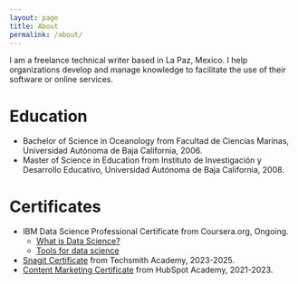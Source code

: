 ```yaml
---
layout: page
title: About
permalink: /about/
---
```


I am a freelance technical writer based in La Paz, Mexico. I help organizations develop and manage knowledge to facilitate the use of their software or online services.


# Education
* Bachelor of Science in Oceanology from Facultad de Ciencias Marinas, Universidad Autónoma de Baja California, 2006.
* Master of Science in Education from Instituto de Investigación y Desarrollo Educativo, Universidad Autónoma de Baja California, 2008.

# Certificates
* IBM Data Science Professional Certificate from Coursera.org, Ongoing.
    * [What is Data Science?](https://coursera.org/share/caefc6ff0dbf0a85c24efdf12e8acffd)
    * [Tools for data science](https://coursera.org/share/ff36aabb2e49745066b7788e42cadb17)
* [Snagit Certificate](https://verify.skilljar.com/c/txu8363y8638) from Techsmith Academy, 2023-2025.
* [Content Marketing Certificate](https://app.hubspot.com/academy/achievements/3b27z3p2/en/1/jose-manuel-salgado/content-marketing) from HubSpot Academy, 2021-2023.